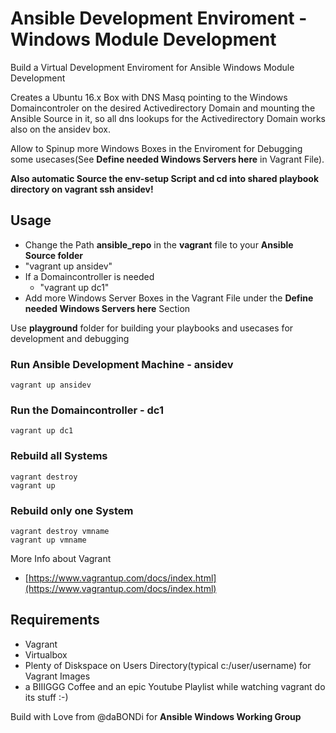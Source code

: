 # Ansible Development Enviroment - Windows Module Development

Build a Virtual Development Enviroment for Ansible Windows Module Development

Creates a Ubuntu 16.x Box with DNS Masq pointing to the Windows Domaincontroler on the desired Activedirectory Domain and
mounting the Ansible Source in it, so all dns lookups for the Activedirectory Domain works also on the ansidev box.

Allow to Spinup more Windows Boxes in the Enviroment for Debugging some usecases(See **Define needed Windows Servers here** in Vagrant File).

**Also automatic Source the env-setup Script and cd into shared playbook directory on vagrant ssh ansidev!**

## Usage

- Change the Path **ansible_repo** in the **vagrant** file to your **Ansible Source folder**
- "vagrant up ansidev"
- If a Domaincontroller is needed
  - "vagrant up dc1"
- Add more Windows Server Boxes in the Vagrant File under the **Define needed Windows Servers here** Section

Use **playground** folder for building your playbooks and usecases for development and debugging

### Run Ansible Development Machine - ansidev

```ssh
vagrant up ansidev
```

### Run the Domaincontroller - dc1

```ssh
vagrant up dc1
```

### Rebuild all Systems

```ssh
vagrant destroy
vagrant up
```

### Rebuild only one System

```ssh
vagrant destroy vmname
vagrant up vmname
```

More Info about Vagrant

- [https://www.vagrantup.com/docs/index.html](https://www.vagrantup.com/docs/index.html)

## Requirements

- Vagrant
- Virtualbox
- Plenty of Diskspace on Users Directory(typical c:/user/username) for Vagrant Images
- a BIIIGGG Coffee and an epic Youtube Playlist while watching vagrant do its stuff :-)

 Build with Love from @daBONDi for **Ansible Windows Working Group**